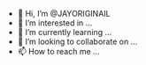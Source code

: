 - 👋 Hi, I’m @JAYORIGINAIL
- 👀 I’m interested in ...
- 🌱 I’m currently learning ...
- 💞️ I’m looking to collaborate on ...
- 📫 How to reach me ...

<!---
JAYORIGINAIL/JAYORIGINAIL is a ✨ special ✨ repository because its `README.md` (this file) appears on your GitHub profile.
You can click the Preview link to take a look at your changes.
--->
